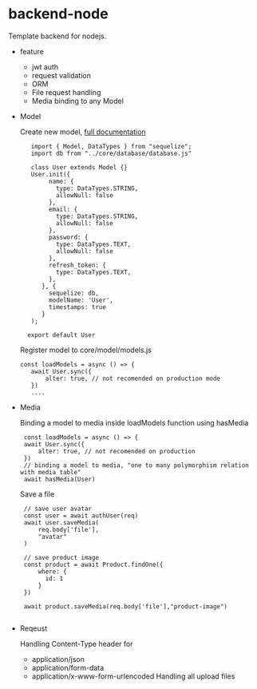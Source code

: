 # backend-node

Template backend for nodejs.

- feature
   - jwt auth
   - request validation
   - ORM
   - File request handling
   - Media binding to any Model

- Model
   
   Create new model, <a target="_blank" href="https://sequelize.org/docs/v6/core-concepts/model-basics/">full documentation </a>
   
   ```
      import { Model, DataTypes } from "sequelize";
      import db from "../core/database/database.js"
      
      class User extends Model {}
      User.init({
           name: {
             type: DataTypes.STRING,
             allowNull: false
           },
           email: {
             type: DataTypes.STRING,
             allowNull: false
           },
           password: {
             type: DataTypes.TEXT,
             allowNull: false
           },
           refresh_token: {
             type: DataTypes.TEXT,
           },
         }, {
           sequelize: db, 
           modelName: 'User',
           timestamps: true
         }
      );

     export default User
    ```
    
    Register model to core/model/models.js
   
    ``` 
    const loadModels = async () => {
       await User.sync({
           alter: true, // not recomended on production mode
       })
       ....
    ```
 
 - Media
 
   Binding a model to media inside loadModels function using hasMedia
   ```
    const loadModels = async () => {
    await User.sync({
        alter: true, // not recomended on production
    })
    // binding a model to media, "one to many polymorphism relation with media table"
    await hasMedia(User)
   ```
   Save a file 
   ```
    // save user avatar
    const user = await authUser(req)
    await user.saveMedia(
        req.body['file'],
        "avatar"
    )
    
    // save product image
    const product = await Product.findOne({
        where: {
          id: 1
        }
    }) 
    
    await product.saveMedia(req.body['file'],"product-image")
    
   ```
   
 - Reqeust
    
   Handling Content-Type header for
     - application/json 
     - application/form-data 
     - application/x-www-form-urlencoded
   Handling all upload files
